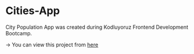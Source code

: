 # Cities-App

 City Population App was created during Kodluyoruz Frontend Development Bootcamp. 

-> You can view this project from [here](https://alpercevizz.github.io/Cities-App/)
